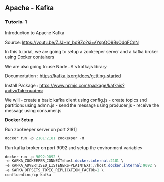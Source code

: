 ## Apache - Kafka

### Tutorial 1

Introduction to Apache Kafka

Source: https://youtu.be/ZJJHm_bd9Zo?si=VYspOO9BuOdqFCnN

In this tutorial, we are going to setup a zookeeper server and a kafka broker using Docker containers

We are also going to use Node JS's kafkajs library

Documentation : https://kafka.js.org/docs/getting-started

Install Package : https://www.npmjs.com/package/kafkajs?activeTab=readme

We will 
	- create a basic kafka client using config.js
	- create topics and partitions using admin.js
	- send the message using producer.js
	- receive the message using consumer.js



__Docker Setup__

Run zookeeper server on port 2181]

```powershell
docker run -p 2181:2181 zookeeper -d
```

Run kafka broker on port 9092 and setup the environment variables

```powershell
docker run -p 9092:9092 \
-e KAFKA_ZOOKEEPER_CONNECT=host.docker.internal:2181 \
-e KAFKA_ADVERTISED_LISTENERS=PLAINTEXT://host.docker.internal:9092 \
-e KAFKA_OFFSETS_TOPIC_REPLICATION_FACTOR=1 \
confluentinc/cp-kafka
```
